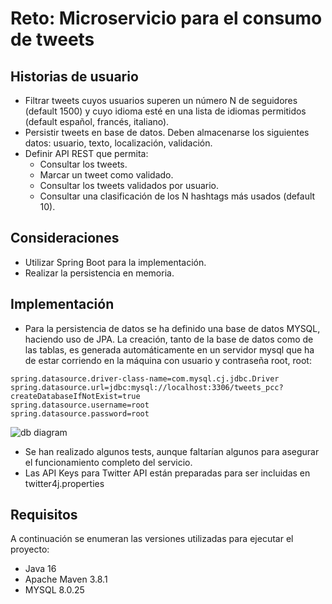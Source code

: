 # Reto: Microservicio para el consumo de tweets

## Historias de usuario
* Filtrar tweets cuyos usuarios superen un número N de seguidores (default 1500) y cuyo idioma esté en una lista de idiomas permitidos (default español, francés, italiano).
* Persistir tweets en base de datos. Deben almacenarse los siguientes datos: usuario, texto, localización, validación.
* Definir API REST que permita:
  * Consultar los tweets.
  * Marcar un tweet como validado.
  * Consultar los tweets validados por usuario.
  * Consultar una clasificación de los N hashtags más usados (default 10).

## Consideraciones

* Utilizar Spring Boot para la implementación.
* Realizar la persistencia en memoria.

## Implementación

* Para la persistencia de datos se ha definido una base de datos MYSQL, haciendo uso de JPA. La creación, tanto de la base de datos como de las tablas, es generada automáticamente en un servidor mysql que ha de estar corriendo en la máquina con usuario y contraseña root, root:

```
spring.datasource.driver-class-name=com.mysql.cj.jdbc.Driver
spring.datasource.url=jdbc:mysql://localhost:3306/tweets_pcc?createDatabaseIfNotExist=true
spring.datasource.username=root
spring.datasource.password=root
```

![db diagram](https://i.ibb.co/r58DgbF/DB-Diagram.png)

* Se han realizado algunos tests, aunque faltarían algunos para asegurar el funcionamiento completo del servicio.
* Las API Keys para Twitter API están preparadas para ser incluidas en twitter4j.properties

## Requisitos

A continuación se enumeran las versiones utilizadas para ejecutar el proyecto:

* Java 16
* Apache Maven 3.8.1
* MYSQL 8.0.25